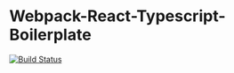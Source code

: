 # Webpack-React-Typescript-Boilerplate

[![Build Status](https://travis-ci.org/el-davo/webpack-react-typescript-boilerplate.svg?branch=master)](https://travis-ci.org/el-davo/webpack-react-typescript-boilerplate)
